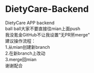 # DietyCare-Backend
DietyCare APP backend <br />
ball ball大家不要直接往mian上面push <br />
我没氪金GitHub不让我设置“无PR🈲merge" <br />
建议操作流程：<br />
1.从mian创建新branch <br />
2.在新branch上改动 <br />
3.merge回mian <br />
谢谢配合

